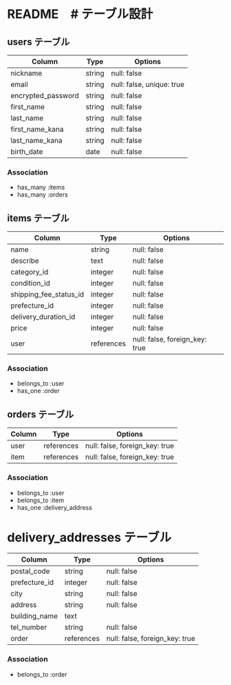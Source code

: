 # README　# テーブル設計

## users テーブル

| Column             | Type   | Options                   |
| ------------------ | ------ | ------------------------- |
| nickname           | string | null: false               |
| email              | string | null: false, unique: true |
| encrypted_password | string | null: false               |
| first_name         | string | null: false               |
| last_name          | string | null: false               |
| first_name_kana    | string | null: false               |
| last_name_kana     | string | null: false               |
| birth_date         | date   | null: false               |

### Association

- has_many :items
- has_many :orders

## items テーブル

| Column                  | Type       | Options                        |
| ----------------------- | ---------- | ------------------------------ |
| name                    | string     | null: false                    |
| describe                | text       | null: false                    |
| category_id             | integer    | null: false                    |
| condition_id            | integer    | null: false                    |
| shipping_fee_status_id  | integer    | null: false                    |
| prefecture_id           | integer    | null: false                    |
| delivery_duration_id    | integer    | null: false                    |
| price                   | integer    | null: false                    |
| user                    | references | null: false, foreign_key: true |


### Association

- belongs_to :user 
- has_one :order

## orders テーブル

| Column | Type       | Options                        |
| ------ | ---------- | ------------------------------ |
| user   | references | null: false, foreign_key: true |
| item   | references | null: false, foreign_key: true |

### Association

- belongs_to :user
- belongs_to :item
- has_one :delivery_address

# delivery_addresses テーブル

| Column         | Type       | Options                        |
| -------------- | ---------- | ------------------------------ |
| postal_code    | string     | null: false                    |
| prefecture_id  | integer    | null: false                    |
| city           | string     | null: false                    |
| address        | string     | null: false                    |
| building_name  | text       |                                |
| tel_number     | string     | null: false                    |
| order          | references | null: false, foreign_key: true |

### Association

- belongs_to :order